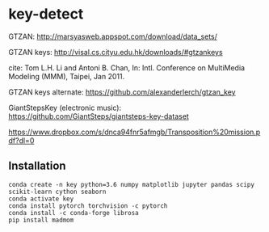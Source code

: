 # key-detect


GTZAN: http://marsyasweb.appspot.com/download/data_sets/

GTZAN keys: http://visal.cs.cityu.edu.hk/downloads/#gtzankeys

cite: Tom L.H. Li and Antoni B. Chan, In: Intl. Conference on MultiMedia Modeling (MMM), Taipei, Jan 2011.

GTZAN keys alternate: https://github.com/alexanderlerch/gtzan_key

GiantStepsKey (electronic music): https://github.com/GiantSteps/giantsteps-key-dataset

https://www.dropbox.com/s/dnca94fnr5afmgb/Transposition%20mission.pdf?dl=0

## Installation
```
conda create -n key python=3.6 numpy matplotlib jupyter pandas scipy scikit-learn cython seaborn
conda activate key
conda install pytorch torchvision -c pytorch
conda install -c conda-forge librosa
pip install madmom
```
